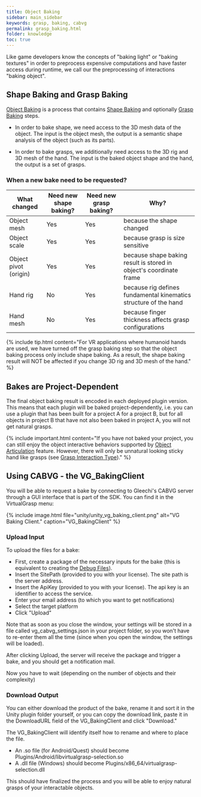 ```yaml
---
title: Object Baking
sidebar: main_sidebar
keywords: grasp, baking, cabvg
permalink: grasp_baking.html
folder: knowledge
toc: true
---
```


Like game developers know the concepts of "baking light" or "baking textures" in order to preprocess expensive computations and have faster access during runtime, 
we call our the preprocessing of interactions "baking object".  

## Shape Baking and Grasp Baking

<a href="#" data-toggle="tooltip" data-original-title="{{site.data.glossary.ObjectBaking}}">Object Baking</a> is a process that contains
<a href="#" data-toggle="tooltip" data-original-title="{{site.data.glossary.ShapeBaking}}">Shape Baking</a> and optionally 
<a href="#" data-toggle="tooltip" data-original-title="{{site.data.glossary.GraspBaking}}">Grasp Baking</a> steps.

* In order to bake shape, we need access to the 3D mesh data of the object. The input is the object mesh, the output is a semantic shape analysis of the object (such as its parts).

* In order to bake grasps, we additionally need access to the 3D rig and 3D mesh of the hand. The input is the baked object shape and the hand, the output is a set of grasps. 

### When a new bake need to be requested?

| What changed | Need new shape baking? | Need new grasp baking? | Why? |
|-------|--------|---------|---------|
| Object mesh | Yes | Yes | because the shape changed | 
| Object scale | Yes | Yes | because grasp is size sensitive | 
| Object pivot (origin) | Yes | Yes | because shape baking result is stored in object's coordinate frame | 
| Hand rig | No | Yes | because rig defines fundamental kinematics structure of the hand  | 
| Hand mesh | No | Yes | because finger thickness affects grasp configurations  | 

{% include tip.html content="For VR applications where humanoid hands are used, we have turned off the grasp baking step so that the object baking process only include shape baking. 
As a result, the shape baking result will NOT be affected if you change 3D rig and 3D mesh of the hand." %}

## Bakes are Project-Dependent

The final object baking result is encoded in each deployed plugin version. This means that each plugin will be baked project-dependently, 
i.e. you can use a plugin that has been built for a project A for a project B, but for all objects in project B that have not also been baked in project A, 
you will not get natural grasps.

{% include important.html content="If you have not baked your project, you can still enjoy 
the object interactive behaviors supported by [Object Articulation](object_articulation.html#object-articulation) feature. 
However, there will only be unnatural looking sticky hand like grasps (see [Grasp Interaction Type](grasp_interaction.html#grasp-interaction-type))." %}


<!--
### The Process of Baking behind the Scenes

In the absence of automatic baking servers and licensing services, there is still a manual step involved though the process itself is already highly automated and integrated to each game engine plugin. 

When a bake is requested on an external project, we are introducing the following pipeline: 

Enable "Save Debug Files" in the MyVirtualGrasp component. 

Run the project. OBJ files of each interactable object are exported into a [project_root]/Assets/vg_tmp folder, together with a couple of other files needed for baking or debugging

Stop the project. The files in that directory are zipped into a [project_name].zip in the project root folder

After doing this, disable "Save Debug Files" again.
-->



## Using CABVG - the VG_BakingClient 

You will be able to request a bake by connecting to Gleechi's CABVG server through a GUI interface that is part of the SDK. You can find it in the VirtualGrasp menu:

{% include image.html file="unity/unity_vg_baking_client.png" alt="VG Baking Client." caption="VG_BakingClient" %}

### Upload Input

To upload the files for a bake:

* First, create a package of the necessary inputs for the bake (this is equivalent to creating the [Debug Files](debug.files)).
* Insert the SitePath (provided to you with your license). The site path is the server address.
* Insert the ApiKey (provided to you with your license). The api key is an identifier to access the service.
* Enter your email address (to which you want to get notifications)
* Select the target platform
* Click "Upload"

Note that as soon as you close the window, your settings will be stored in a file called vg_cabvg_settings.json in your project folder, so you won't have to re-enter them all the time (since when you open the window, the settings will be loaded).

After clicking Upload, the server will receive the package and trigger a bake, and you should get a notification mail.

Now you have to wait (depending on the number of objects and their complexity)

### Download Output

You can either download the product of the bake, rename it and sort it in the Unity plugin folder yourself, or you can copy the download link, paste it in the DownloadURL field of the VG_BakingClient and click "Download." 

The VG_BakingClient will identify itself how to rename and where to place the file.

* An .so file (for Android/Quest) should become Plugins/Android/libvirtualgrasp-selection.so
* A .dll file (Windows) should become Plugins/x86_64/virtualgrasp-selection.dll

This should have finalized the process and you will be able to enjoy natural grasps of your interactable objects.

<!--
Known Issues

After creating the input package for the first time, and stopping Unity, the program may crash. The results are there though, so you can disable "Save Debug Files" again and continue with your regular work while waiting for the bake response.

In the console you can get errors that the mesh is not readable, this usually solves when enabling read/write in the import settings.   
-->